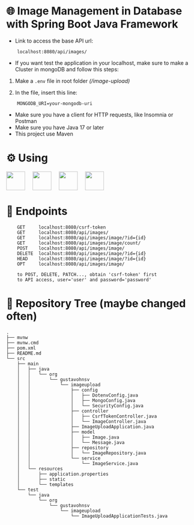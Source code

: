 # 🌐 Image Management in Database with Spring Boot Java Framework

- Link to access the base API url:
```
    localhost:8080/api/images/
```

- If you want test the application in your localhost, make sure to make a Cluster in mongoDB and follow this steps:

1. Make a `.env` file in root folder *(/image-upload)*

2. In the file, insert this line:
```
    MONGODB_URI=your-mongodb-uri
```

- Make sure you have a client for HTTP requests, like Insomnia or Postman
- Make sure you have Java 17 or later
- This project use Maven

# ⚙️ Using
<div style="display: flex; gap: 20px; align-items: center">

<img src="https://cdn.jsdelivr.net/gh/devicons/devicon@latest/icons/spring/spring-original.svg" width="50"/>
<img src="https://cdn.jsdelivr.net/gh/devicons/devicon@latest/icons/java/java-original.svg" width="50"/>
<img src="https://cdn.jsdelivr.net/gh/devicons/devicon@latest/icons/maven/maven-original.svg" width="50"/> 
<img src="https://cdn.jsdelivr.net/gh/devicons/devicon@latest/icons/mongodb/mongodb-original.svg" width="50"/>

</div>

# 📶 Endpoints

```
    GET     localhost:8080/csrf-token
    GET     localhost:8080/api/images/
    GET     localhost:8080/api/images/image/?id={id}
    GET     localhost:8080/api/images/image/count/
    POST    localhost:8080/api/images/image/
    DELETE  localhost:8080/api/images/image/?id={id}
    HEAD    localhost:8080/api/images/image/?id={id}
    OPT     localhost:8080/api/images/image/
    
    to POST, DELETE, PATCH..., obtain 'csrf-token' first
    to API access, user='user' and password='password'
```

# 🌳 Repository Tree (maybe changed often)

```
.
├── mvnw
├── mvnw.cmd
├── pom.xml
├── README.md
└── src
    ├── main
    │   ├── java
    │   │   └── org
    │   │       └── gustavohnsv
    │   │           └── imageupload
    │   │               ├── config
    │   │               │   ├── DotenvConfig.java
    │   │               │   ├── MongoConfig.java
    │   │               │   └── SecurityConfig.java
    │   │               ├── controller
    │   │               │   ├── CsrfTokenController.java
    │   │               │   └── ImageController.java
    │   │               ├── ImageUploadApplication.java
    │   │               ├── model
    │   │               │   ├── Image.java
    │   │               │   └── Message.java
    │   │               ├── repository
    │   │               │   └── ImageRepository.java
    │   │               └── service
    │   │                   └── ImageService.java
    │   └── resources
    │       ├── application.properties
    │       ├── static
    │       └── templates
    └── test
        └── java
            └── org
                └── gustavohnsv
                    └── imageupload
                        └── ImageUploadApplicationTests.java
```